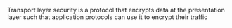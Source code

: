 Transport layer security is a protocol that encrypts data at the presentation layer such that application protocols can use it to encrypt their traffic
